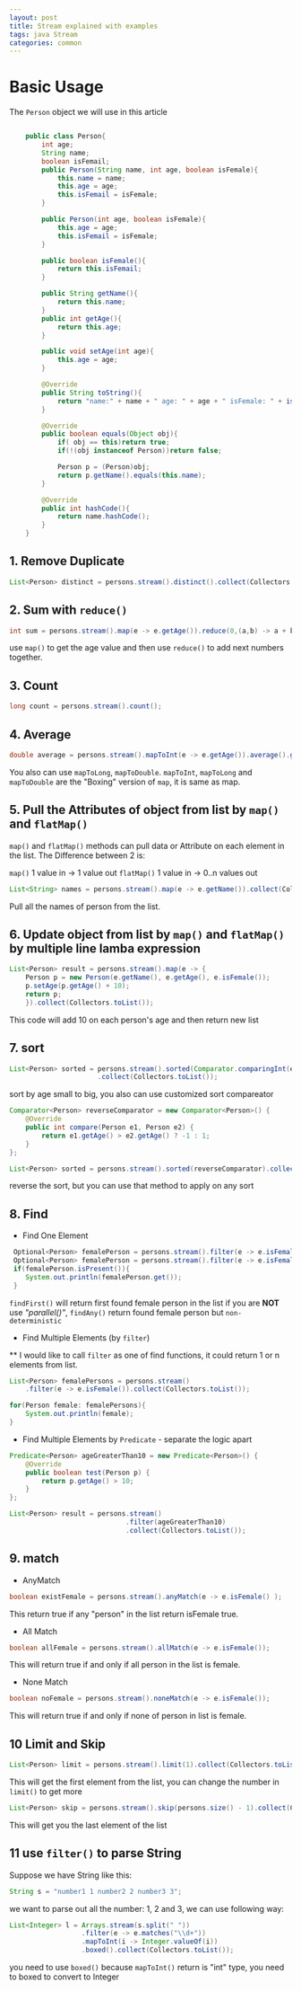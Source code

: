 ```yaml
---
layout: post
title: Stream explained with examples
tags: java Stream
categories: common
---
```


# Basic Usage

The `Person` object we will use in this article

~~~java

    public class Person{
        int age;
        String name;
        boolean isFemail;
        public Person(String name, int age, boolean isFemale){
            this.name = name;
            this.age = age;
            this.isFemail = isFemale;
        }

        public Person(int age, boolean isFemale){
            this.age = age;
            this.isFemail = isFemale;
        }

        public boolean isFemale(){
            return this.isFemail;
        }

        public String getName(){
            return this.name;
        }
        public int getAge(){
            return this.age;
        }

        public void setAge(int age){
            this.age = age;
        }

        @Override
        public String toString(){
            return "name:" + name + " age: " + age + " isFemale: " + isFemale();
        }

        @Override
        public boolean equals(Object obj){
            if( obj == this)return true;
            if(!(obj instanceof Person))return false;

            Person p = (Person)obj;
            return p.getName().equals(this.name);
        }

        @Override
        public int hashCode(){
            return name.hashCode();
        }
    }

~~~

## 1. Remove Duplicate

~~~java
List<Person> distinct = persons.stream().distinct().collect(Collectors.toList());
~~~

## 2. Sum with `reduce()`

~~~java
int sum = persons.stream().map(e -> e.getAge()).reduce(0,(a,b) -> a + b);
~~~

use `map()` to get the age value and then use `reduce()` to add next numbers together.

## 3. Count

~~~java
long count = persons.stream().count();
~~~

## 4. Average

~~~java
double average = persons.stream().mapToInt(e -> e.getAge()).average().getAsDouble();
~~~

You also can use `mapToLong`, `mapToDouble`. `mapToInt`, `mapToLong` and `mapToDouble` are the "Boxing" version of `map`, it is same as map.

## 5. Pull the Attributes of object from list by `map()` and `flatMap()`

`map()` and `flatMap()` methods can pull data or Attribute on each element in the list. The Difference between 2 is:

`map()` 1 value in -> 1 value out
`flatMap()` 1 value in -> 0..n values out

~~~java
List<String> names = persons.stream().map(e -> e.getName()).collect(Collectors.toList());
~~~

Pull all the names of person from the list.

## 6. Update object from list by `map()` and `flatMap()` by multiple line lamba expression

~~~java
List<Person> result = persons.stream().map(e -> {
    Person p = new Person(e.getName(), e.getAge(), e.isFemale());
    p.setAge(p.getAge() + 10);
    return p;
    }).collect(Collectors.toList());
~~~

This code will add 10 on each person's age and then return new list

## 7. sort

~~~java
List<Person> sorted = persons.stream().sorted(Comparator.comparingInt(e -> e.getAge()))
                      .collect(Collectors.toList());
~~~

sort by age small to big, you also can use customized sort compareator

~~~java
Comparator<Person> reverseComparator = new Comparator<Person>() {
    @Override
    public int compare(Person e1, Person e2) {
        return e1.getAge() > e2.getAge() ? -1 : 1;
    }
};

List<Person> sorted = persons.stream().sorted(reverseComparator).collect(Collectors.toList());
~~~

reverse the sort, but you can use that method to apply on any sort

## 8. Find

- Find One Element

~~~java
 Optional<Person> femalePerson = persons.stream().filter(e -> e.isFemale()).findFirst();
 Optional<Person> femalePerson = persons.stream().filter(e -> e.isFemale()).findAny();
 if(femalePerson.isPresent()){
    System.out.println(femalePerson.get());
 }
~~~

`findFirst()` will return first found female person in the list if you are **NOT** use *"parallel()"*, `findAny()` return found female person but `non-deterministic`

- Find Multiple Elements (by `filter`)

\** I would like to call `filter` as one of find functions, it could return 1 or n elements from list.

~~~java
List<Person> femalePersons = persons.stream()
    .filter(e -> e.isFemale()).collect(Collectors.toList());

for(Person female: femalePersons){
    System.out.println(female);
}
~~~

- Find Multiple Elements by `Predicate` - separate the logic apart

~~~java
Predicate<Person> ageGreaterThan10 = new Predicate<Person>() {
    @Override
    public boolean test(Person p) {
        return p.getAge() > 10;
    }
};

List<Person> result = persons.stream()
                             .filter(ageGreaterThan10)
                             .collect(Collectors.toList());
~~~

## 9. match

- AnyMatch

~~~java
boolean existFemale = persons.stream().anyMatch(e -> e.isFemale() );
~~~

This return true if any "person" in the list return isFemale true.

- All Match

~~~java
boolean allFemale = persons.stream().allMatch(e -> e.isFemale());
~~~

This will return true if and only if all person in the list is female.

- None Match

~~~java
boolean noFemale = persons.stream().noneMatch(e -> e.isFemale());
~~~

This will return true if and only if none of person in list is female.

## 10 Limit and Skip

~~~java
List<Person> limit = persons.stream().limit(1).collect(Collectors.toList());
~~~

This will get the first element from the list, you can change the number in `limit()` to get more

~~~java
List<Person> skip = persons.stream().skip(persons.size() - 1).collect(Collectors.toList());
~~~

This will get you the last element of the list

## 11 use `filter()` to parse String

Suppose we have String like this:

~~~java
String s = "number1 1 number2 2 number3 3";
~~~

we want to parse out all the number: 1, 2 and 3, we can use following way:

~~~java
List<Integer> l = Arrays.stream(s.split(" "))
                  .filter(e -> e.matches("\\d+"))
                  .mapToInt(i -> Integer.valueOf(i))
                  .boxed().collect(Collectors.toList());
~~~

you need to use `boxed()` because `mapToInt()` return is "int" type, you need to boxed to convert to Integer


